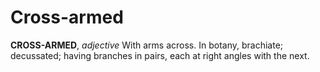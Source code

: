 # Cross-armed

**CROSS-ARMED**, _adjective_ With arms across. In botany, brachiate; decussated; having branches in pairs, each at right angles with the next.